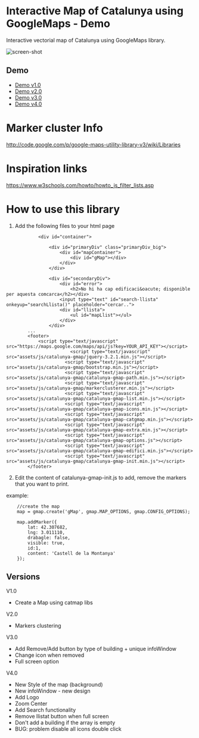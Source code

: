 # Interactive Map of Catalunya using GoogleMaps - Demo
Interactive vectorial map of Catalunya using GoogleMaps library.

<img src="https://github.com/eballo/catalunya-gmap/blob/develop/screenshot/screenshot-v2.png" alt="screen-shot" align="center" />

## Demo

- [Demo v1.0](http://demo.catalunyamedieval.es/gmap1)
- [Demo v2.0](http://demo.catalunyamedieval.es/gmap2)
- [Demo v3.0](http://demo.catalunyamedieval.es/gmap3)
- [Demo v4.0](http://demo.catalunyamedieval.es/gmap4)

# Marker cluster Info
http://code.google.com/p/google-maps-utility-library-v3/wiki/Libraries

# Inspiration links
https://www.w3schools.com/howto/howto_js_filter_lists.asp

# How to use this library

1. Add the following files to your html page

```
			<div id="container">

				<div id="primaryDiv" class="primaryDiv_big">
					<div id="mapContainer">
						<div id="gMap"></div>
					</div>
				</div>

				<div id="secondaryDiv">
					<div id="error">
						<h2>No hi ha cap edificaci&oacute; disponible per aquesta comcarca</h2></div>
					<input type="text" id="search-llista" onkeyup="searchLlista()" placeholder="cercar..">
					<div id="llista">
						<ul id="mapLlist"></ul>
					</div>
				</div>
        ...
        <footer>
            <script type="text/javascript" src="https://maps.google.com/maps/api/js?key=YOUR_API_KEY"></script>
						<script type="text/javascript" src="assets/js/catalunya-gmap/jquery-3.2.1.min.js"></script>
					  <script type="text/javascript" src="assets/js/catalunya-gmap/bootstrap.min.js"></script>
					  <script type="text/javascript" src="assets/js/catalunya-gmap/catalunya-gmap-path.min.js"></script>
					  <script type="text/javascript" src="assets/js/catalunya-gmap/markerclusterer.min.js"></script>
					  <script type="text/javascript" src="assets/js/catalunya-gmap/catalunya-gmap-list.min.js"></script>
					  <script type="text/javascript" src="assets/js/catalunya-gmap/catalunya-gmap-icons.min.js"></script>
					  <script type="text/javascript" src="assets/js/catalunya-gmap/catalunya-gmap-catgmap.min.js"></script>
					  <script type="text/javascript" src="assets/js/catalunya-gmap/catalunya-gmap-extra.min.js"></script>
					  <script type="text/javascript" src="assets/js/catalunya-gmap/catalunya-gmap-options.js"></script>
					  <script type="text/javascript" src="assets/js/catalunya-gmap/catalunya-gmap-edifici.min.js"></script>
					  <script type="text/javascript" src="assets/js/catalunya-gmap/catalunya-gmap-init.min.js"></script>
        </footer>
```
2. Edit the content of catalunya-gmap-init.js to add, remove the markers that you want to print.

example:
```
	//create the map
	map = gmap.create('gMap', gmap.MAP_OPTIONS, gmap.CONFIG_OPTIONS);

	map.addMarker({
		lat: 42.307682,
		lng: 3.011110,
		drabagle: false,
		visible: true,
		id:1,
		content: 'Castell de la Montanya'
	});
```

## Versions

V1.0
- Create a Map using catmap libs

V2.0
- Markers clustering

V3.0
- Add Remove/Add button by type of building + unique infoWindow
- Change icon when removed
- Full screen option

V4.0
- New Style of the map (background)
- New infoWindow - new design
- Add Logo
- Zoom Center
- Add Search functionality
- Remove llistat button when full screen
- Don't add a building if the array is empty
- BUG: problem disable all icons double click
